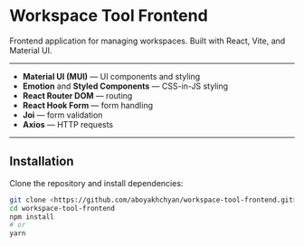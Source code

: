 # Workspace Tool Frontend

Frontend application for managing workspaces. Built with React, Vite, and Material UI.

---

- **Material UI (MUI)** — UI components and styling
- **Emotion** and **Styled Components** — CSS-in-JS styling
- **React Router DOM** — routing
- **React Hook Form** — form handling
- **Joi** — form validation
- **Axios** — HTTP requests

---

## Installation

Clone the repository and install dependencies:

```bash
git clone <https://github.com/aboyakhchyan/workspace-tool-frontend.git>
cd workspace-tool-frontend
npm install
# or
yarn
